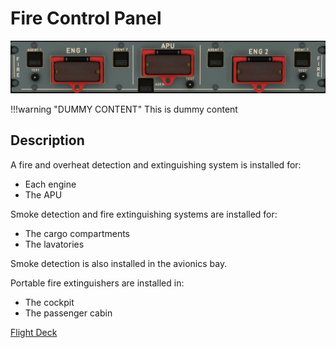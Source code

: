 # Fire Control Panel


![Fire Panel](../../assets/a32nx-systems-briefing/Fire%20Panel.png)

!!!warning "DUMMY CONTENT"
    This is dummy content

##  Description

A fire and overheat detection and extinguishing system is installed for:
- Each engine
- The APU

Smoke detection and fire extinguishing systems are installed 	for:
- The cargo compartments
- The lavatories

Smoke detection is also installed in the avionics bay.

Portable fire extinguishers are installed in:
- The cockpit
- The passenger cabin


[Flight Deck](../flight_deck.md)
